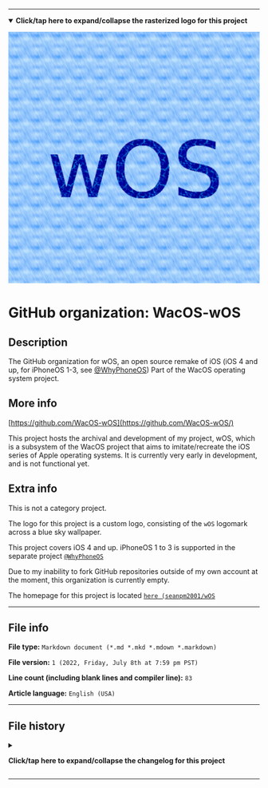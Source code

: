 
***

<!--
<details><summary><b lang="en">Click/tap here to expand/collapse the vectorized logo for this project</b></summary>

![WichCraft_Icon_1024px.svg failed to load. The file may be missing or corrupt. Check the file path for errors first.](/AdditionalInfo/2/WacOS-wOS/WichCraft_Icon_1024px.svg)

</details>
!-->

<details open><summary><b lang="en">Click/tap here to expand/collapse the rasterized logo for this project</b></summary>

![wOS_Logo_1280px_V1_HighCompression.png failed to load. The file may be missing or corrupt. Check the file path for errors first.](/AdditionalInfo/2/WacOS-wOS/wOS_Logo_1280px_V1_HighCompression.png)

</details>

# GitHub organization: WacOS-wOS

## Description

The GitHub organization for wOS, an open source remake of iOS (iOS 4 and up, for iPhoneOS 1-3, see [@WhyPhoneOS](/AdditionalInfo/2/WhyPhoneOS/)) Part of the WacOS operating system project.

## More info

[https://github.com/WacOS-wOS](https://github.com/WacOS-wOS/)

This project hosts the archival and development of my project, wOS, which is a subsystem of the WacOS project that aims to imitate/recreate the iOS series of Apple operating systems. It is currently very early in development, and is not functional yet.

## Extra info

This is not a category project.

The logo for this project is a custom logo, consisting of the `wOS` logomark across a blue sky wallpaper.

This project covers iOS 4 and up. iPhoneOS 1 to 3 is supported in the separate project [`@WhyPhoneOS`](/AdditionalInfo/2/WhyPhoneOS/)

Due to my inability to fork GitHub repositories outside of my own account at the moment, this organization is currently empty.

The homepage for this project is located [`here (seanpm2001/wOS`](https://github.com/seanpm2001/WacOS-wOS/)

<!--
There is no current home repository for this project.
!-->

***

## File info

**File type:** `Markdown document (*.md *.mkd *.mdown *.markdown)`

**File version:** `1 (2022, Friday, July 8th at 7:59 pm PST)`

**Line count (including blank lines and compiler line):** `83`

**Article language:** `English (USA)`

***

## File history

<details><summary><p lang="en"><b>Click/tap here to expand/collapse the changelog for this project</b></p></summary>

<details><summary><p lang="en"><b>Version 1 (2022, Friday, July 8th at 7:59 pm PST)</b></p></summary>

**This version was made by:** [`@seanpm2001`](https://github.com/seanpm2001/)

> Changes:

- [x] Started the file
- [x] Referenced the organization icon (raster)
<!--  - [x] Referenced the organization icon (vector) !-->
- [x] Added the organization description
- [x] Added the `more info` section
- [x] Added the `extra info` section
- [x] Added the `file info` section
- [x] Added the `file history` section
- [ ] No other changes in version 1

</details>

</details>

***

